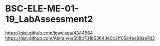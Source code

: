 # BSC-ELE-ME-01-19_LabAssessment2
https://gist.github.com/jewelsea/4344564
https://gist.github.com/Akiranya/658b731b53643e0c3ff05a4ec98ae7d3
